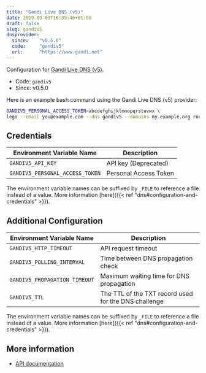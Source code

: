 ```yaml
---
title: "Gandi Live DNS (v5)"
date: 2019-03-03T16:39:46+01:00
draft: false
slug: gandiv5
dnsprovider:
  since:    "v0.5.0"
  code:     "gandiv5"
  url:      "https://www.gandi.net"
---
```


<!-- THIS DOCUMENTATION IS AUTO-GENERATED. PLEASE DO NOT EDIT. -->
<!-- providers/dns/gandiv5/gandiv5.toml -->
<!-- THIS DOCUMENTATION IS AUTO-GENERATED. PLEASE DO NOT EDIT. -->


Configuration for [Gandi Live DNS (v5)](https://www.gandi.net).


<!--more-->

- Code: `gandiv5`
- Since: v0.5.0


Here is an example bash command using the Gandi Live DNS (v5) provider:

```bash
GANDIV5_PERSONAL_ACCESS_TOKEN=abcdefghijklmnopqrstuvwx \
lego --email you@example.com --dns gandiv5 --domains my.example.org run
```




## Credentials

| Environment Variable Name | Description |
|-----------------------|-------------|
| `GANDIV5_API_KEY` | API key (Deprecated) |
| `GANDIV5_PERSONAL_ACCESS_TOKEN` | Personal Access Token |

The environment variable names can be suffixed by `_FILE` to reference a file instead of a value.
More information [here]({{< ref "dns#configuration-and-credentials" >}}).


## Additional Configuration

| Environment Variable Name | Description |
|--------------------------------|-------------|
| `GANDIV5_HTTP_TIMEOUT` | API request timeout |
| `GANDIV5_POLLING_INTERVAL` | Time between DNS propagation check |
| `GANDIV5_PROPAGATION_TIMEOUT` | Maximum waiting time for DNS propagation |
| `GANDIV5_TTL` | The TTL of the TXT record used for the DNS challenge |

The environment variable names can be suffixed by `_FILE` to reference a file instead of a value.
More information [here]({{< ref "dns#configuration-and-credentials" >}}).




## More information

- [API documentation](https://api.gandi.net/docs/livedns/)

<!-- THIS DOCUMENTATION IS AUTO-GENERATED. PLEASE DO NOT EDIT. -->
<!-- providers/dns/gandiv5/gandiv5.toml -->
<!-- THIS DOCUMENTATION IS AUTO-GENERATED. PLEASE DO NOT EDIT. -->
